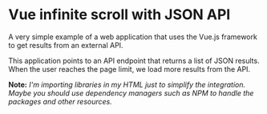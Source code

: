 # Vue infinite scroll with JSON API
A very simple example of a web application that uses the Vue.js framework to get results from an external API.

This application points to an API endpoint that returns a list of JSON results. When the user reaches the page limit, we load more results from the API.

**Note:** *I'm importing libraries in my HTML just to simplify the integration. Maybe you should use dependency managers such as NPM to handle the packages and other resources.*